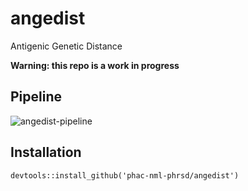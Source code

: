 # angedist
Antigenic Genetic Distance


**Warning: this repo is a work in progress** 

## Pipeline

![angedist-pipeline](https://user-images.githubusercontent.com/8750871/146991735-032683ff-0447-438e-9ba3-21ff42208051.png)

## Installation

`devtools::install_github('phac-nml-phrsd/angedist')`
